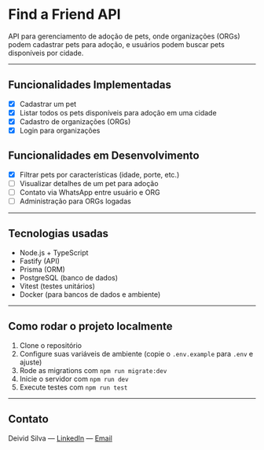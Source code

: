 # Find a Friend API

API para gerenciamento de adoção de pets, onde organizações (ORGs) podem cadastrar pets para adoção, e usuários podem buscar pets disponíveis por cidade.

---

## Funcionalidades Implementadas

- [x] Cadastrar um pet
- [x] Listar todos os pets disponíveis para adoção em uma cidade
- [x] Cadastro de organizações (ORGs)
- [x] Login para organizações

## Funcionalidades em Desenvolvimento

- [x] Filtrar pets por características (idade, porte, etc.)
- [ ] Visualizar detalhes de um pet para adoção
- [ ] Contato via WhatsApp entre usuário e ORG
- [ ] Administração para ORGs logadas

---

## Tecnologias usadas

- Node.js + TypeScript
- Fastify (API)
- Prisma (ORM)
- PostgreSQL (banco de dados)
- Vitest (testes unitários)
- Docker (para bancos de dados e ambiente)

---

## Como rodar o projeto localmente

1. Clone o repositório
2. Configure suas variáveis de ambiente (copie o `.env.example` para `.env` e ajuste)
3. Rode as migrations com `npm run migrate:dev`
4. Inicie o servidor com `npm run dev`
5. Execute testes com `npm run test`

---

## Contato

Deivid Silva — [LinkedIn](https://www.linkedin.com/in/deivid-silva-b82608368/) — [Email](deividsky2015@gmail.com)